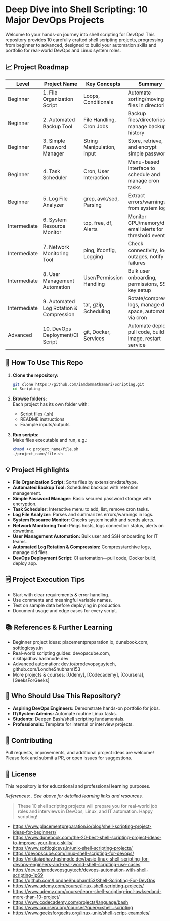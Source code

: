 # Deep Dive into Shell Scripting: 10 Major DevOps Projects

Welcome to your hands-on journey into shell scripting for DevOps! This repository provides 10 carefully crafted shell scripting projects, progressing from beginner to advanced, designed to build your automation skills and portfolio for real-world DevOps and Linux system roles.

## 📈 Project Roadmap

| Level        | Project Name                            | Key Concepts                | Summary                                                    |
|--------------|-----------------------------------------|-----------------------------|------------------------------------------------------------|
| Beginner     | 1. File Organization Script             | Loops, Conditionals         | Automate sorting/moving files in directories               |
| Beginner     | 2. Automated Backup Tool                | File Handling, Cron Jobs    | Backup files/directories, manage backup history            |
| Beginner     | 3. Simple Password Manager              | String Manipulation, Input  | Store, retrieve, and encrypt simple passwords              |
| Beginner     | 4. Task Scheduler                       | Cron, User Interaction      | Menu-based interface to schedule and manage cron tasks     |
| Beginner     | 5. Log File Analyzer                    | grep, awk/sed, Parsing      | Extract errors/warnings from system logs                   |
| Intermediate | 6. System Resource Monitor              | top, free, df, Alerts       | Monitor CPU/memory/disk, email alerts for threshold events |
| Intermediate | 7. Network Monitoring Tool              | ping, ifconfig, Logging     | Check connectivity, log outages, notify on failures        |
| Intermediate | 8. User Management Automation           | User/Permission Handling    | Bulk user onboarding, permissions, SSH key setup           |
| Intermediate | 9. Automated Log Rotation & Compression | tar, gzip, Scheduling       | Rotate/compress logs, manage disk space, automate via cron |
| Advanced     | 10. DevOps Deployment/CI Script         | git, Docker, Services       | Automate deploy: pull code, build image, restart service   |

## 🚀 How To Use This Repo

1. **Clone the repository:**
   ```bash
   git clone https://github.com/iamdommathamari/Scripting.git
   cd Scripting
   ```

2. **Browse folders:**  
   Each project has its own folder with:
   - Script files (.sh)
   - README instructions
   - Example inputs/outputs

3. **Run scripts:**  
   Make files executable and run, e.g.:
   ```bash
   chmod +x project_name/file.sh
   ./project_name/file.sh
   ```

## 💡 Project Highlights

- **File Organization Script:** Sorts files by extension/date/type.
- **Automated Backup Tool:** Scheduled backups with retention management.
- **Simple Password Manager:** Basic secured password storage with encryption.
- **Task Scheduler:** Interactive menu to add, list, remove cron tasks.
- **Log File Analyzer:** Parses and summarizes errors/warnings in logs.
- **System Resource Monitor:** Checks system health and sends alerts.
- **Network Monitoring Tool:** Pings hosts, logs connection status, alerts on downtime.
- **User Management Automation:** Bulk user and SSH onboarding for IT teams.
- **Automated Log Rotation & Compression:** Compress/archive logs, manage old files.
- **DevOps Deployment Script:** CI automation—pull code, Docker build, deploy app.

## 🗒️ Project Execution Tips

- Start with clear requirements & error handling.
- Use comments and meaningful variable names.
- Test on sample data before deploying in production.
- Document usage and edge cases for every script.

## 📚 References & Further Learning

- Beginner project ideas: placementpreparation.io, dunebook.com, softlogicsys.in
- Real-world scripting guides: devopscube.com, nikitajadhav.hashnode.dev
- Advanced automation: dev.to/prodevopsguytech, github.com/LondheShubham153
- More projects & courses: [Udemy], [Codecademy], [Coursera], [GeeksForGeeks]

## 🎯 Who Should Use This Repository?

- **Aspiring DevOps Engineers:** Demonstrate hands-on portfolio for jobs.
- **IT/System Admins:** Automate routine Linux tasks.
- **Students:** Deepen Bash/shell scripting fundamentals.
- **Professionals:** Template for internal or interview projects.

## 🌟 Contributing

Pull requests, improvements, and additional project ideas are welcome! Please fork and submit a PR, or open issues for suggestions.

## 📄 License

This repository is for educational and professional learning purposes.

*References: . See above for detailed learning links and resources.*

> These 10 shell scripting projects will prepare you for real-world job roles and interviews in DevOps, Linux, and IT automation. Happy scripting!

- https://www.placementpreparation.io/blog/shell-scripting-project-ideas-for-beginners/
- https://www.dunebook.com/the-20-best-shell-scripting-project-ideas-to-improve-your-linux-skills/ 
- https://www.softlogicsys.in/unix-shell-scripting-projects/ 
- https://devopscube.com/linux-shell-scripting-for-devops/ 
- https://nikitajadhav.hashnode.dev/basic-linux-shell-scripting-for-devops-engineers-and-real-world-shell-scripting-use-cases 
- https://dev.to/prodevopsguytech/devops-automation-with-shell-scripting-1p69 
- https://github.com/LondheShubham153/Shell-Scripting-For-DevOps 
- https://www.udemy.com/course/linux-shell-scripting-projects/ 
- https://www.udemy.com/course/learn-shell-scripting-incl-awksedand-more-than-10-project/ 
- https://www.codecademy.com/projects/language/bash 
- https://www.coursera.org/courses?query=shell+scripting 
- https://www.geeksforgeeks.org/linux-unix/shell-script-examples/ 
